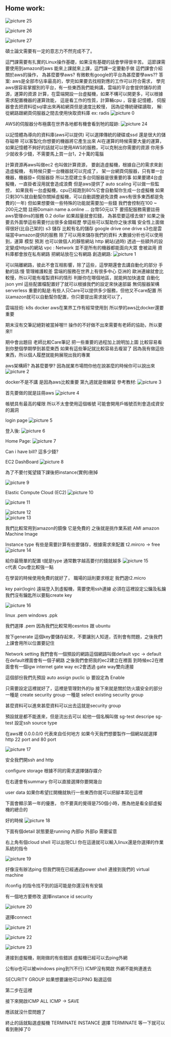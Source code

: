 ## Home work:
![picture 25](../images/4cf690089067c05faad547202aacd5d6c22c448529bbbed35d60f744438e986b.png)  

![picture 26](../images/4b87c0b90f10d5345281b6f771f9a851a4cd5c865fda52921153730582db46f5.png)  

![picture 27](../images/f62fea596dacea14d07e502b064393169aea3c0fd2ab2888d656b8fb8764d2dc.png)  


碩士論文需要有一定的意志力不然完成不了。

這門課需要有扎實的Linux操作基礎，如果沒有基礎的話會學得很辛苦。
這節課需要使用到amazon的aws
能來上課就來上課，這門課一定要動手做
這們課會介紹關於aws的操作，
為甚麼要學aws? 有微軟有google的平台為甚麼要學aws??
答案: aws是全部市佔率最高的，學完如果要去找相對應的工作可以符合需求，
學完aws很容易掌握別的平台，有一些東西我們能夠講，雲端的平台會提供儲存的資源，運算的資源
計算，在雲端開設一台虛擬機，如果不構可以開更多，可以根據需求配置機器的運算效能，
這是看工作的性質，計算輛cpu ，容量:記憶體，
伺服器會去把資料從sql拿出來再給網頁但是速度比較慢，
因為從傳統硬碟讀取，
解:從網路跟網頁伺服器之間去使用快取資料庫 ex: radis
![picture 0](../images/5e18e1d767f63dfd0793a1dc22e1cae813143de8bea9b30d8b02e74a0a5d2760.png)  

AWS的伺服器分布極廣在世界各地都有機會看到牠的蹤跡:
![picture 24](../images/d913cff98c5c94ea1cb818b33e76fdce3647f4bf024cdb9af542c79a2b8ab04a.png)  


以記憶體為導向的資料庫(aws可以提供)
可以選擇傳統的硬碟或ssd
還是很大的儲存磁帶
可以客製化你想要的機器將它產生出來
AI在運算的時候需要大量的運算，如果記憶體不夠好的話就可以使用AWS的服務，可以克制出你需要的資源
你用多少就收多少錢，不需要馬上買一台1，2十萬的電腦

計算資源再aws叫做ec2
也叫做計算資源，
要創造虛擬機，根據自己的需求來創造虛擬機，
有時候只要一台機器就可以完成了，
架一台網頁伺服器，只有單一台機器，機器掛= 伺服器掛
所以怎麼建立多台伺服器是很重要的事
如果要建4台虛擬機，一直掛者沒用就會造成浪費
但是aws提供了 auto scaling
可以做一些監控，
如果我有一台虛擬機，cpu已經跑到80%它會自動幫你生成一台虛擬機
如果只剩30%就自動幫你關掉虛擬機，可以自動調整避免浪費
aws有很多東西都是免費的(一年)
但如果想要做一些特殊的功能就需要加一些錢
我們會控制在100 ~ 200元之間
註冊Domain name
 a.online ...
 台幣50元以下
要搭配服務需要註冊
aws管理dns的服務 0.2 dollar
如果超量就會扣錢，
為甚麼要這樣去做?
如果之後要去外面學這些需要付出很多金錢經歷
學這些可以幫助你之後求職
安全性上面做得很好(比自己架的)
s3 儲存
比較有名的儲存
google drive one drive
s3也是雲端當中amazon提供的服務
除了可以用來儲存我們的資料
大數據分析也可以使用到，運算 模型 預測
也可以做個人的靜態網站
http 網站(過時)
透過一些額外的設定變成https的網站
vpc : Network
並不是所有的機器都能面向大眾 會被盜用
資料庫都會放在私有網路
把網站放在公有網路
創造網路:
![picture 1](../images/348e7cb83021708d1eb02ebac9b3f3d559f9a9f073c38fb8dbeea4005a65c5fd.png)  

可以隔離網路，彼此不會互相影響，除了這些，這學期還會去講自動化的部分
手動的話:慢 管理維護較差
雲端的服務在世界上有很多中心
亞洲的 歐洲連線就會比較慢，所以可能有複製資料的情形
判斷你在哪個地區，就能夠加快速度
自動化 json yml
這些配置檔配置好了就可以根據我們的設定來快速部屬
無伺服器架構
serverless
重要的點是:有些人只Care可以提供多少服務，但他又不care配置
所以amazon就可以自動幫你配置，你只要提出需求就可以了，

雲端技術: k8s docker
aws在業界工作有經常使用到
所以學的aws比docker還要重要

期末沒有交筆記絕對被當掉喔!!!
操作的不好做不出來需要有老師的協助，所以要來!!

期中會出題目
老師比較Care筆記
把一些重要的過程加上說明加上圖
比較容易看到你整個學期學到甚麼東西
如果有這些筆記就比較容易去複習了
因為我有做這些東西，所以個人履歷就能夠展現出我的專業

aws架構師?
為甚麼要學?
因為就業市場問你他在說甚麼的時候你可以說出來
![picture 2](../images/5d167442cd8d144c1334d7f777725fa1a9f668a11edfa4e92b55ecabcbbe6f33.png)  

docker不是不講 是因為aws比較重要
第九週就是做練習
參考教材:
![picture 3](../images/56e2d2437c71d6f794edea321ab2c8c75cf01c968f2909176addf479320fe2d9.png)  

首先要做的就是註冊aws
![picture 4](../images/3dd4644a44e899e6893995913de70b2b503c321893ddd8af8b8f9af8d16a3abc.png)  

帳號具有最高的權限
所以不太會使用這個帳號
可能會開用戶帳號否則會造成資安的漏洞

login page
![picture 5](../images/c262a90c5454640e36de27e68f85c25d2cfff1a658b54213fd1e6dca71019959.png)  

登入後:
![picture 6](../images/cd70e4a250b63db0f7b43489d3c832563edd97713ec6c4bf4ee5873993bf4f8e.png)  

Home Page:
![picture 7](../images/e5a16e1a5739988a978b6d7319a7b5faf12140ccf72eb3767b6d36b48aa6abc2.png)  

Can i have bill?
這多少錢?

EC2 DashBoard
![picture 8](../images/6b140138639465057716f7101992ba88b2470231c3470e321c6a680bf39f1639.png)  

為了不要付冤望錢下課後把instance(實例)刪掉

![picture 9](../images/7e6be3258e6d167ed07fc18859a8c66420ec37948a84afedf316505b1040e67c.png)  

Elastic Compute Cloud (EC2)
![picture 10](../images/276a6ab123688bb3822f1d781a1a3e98c0daa885a2dd7dbdb5c50e0789ab8c8c.png)  

![picture 11](../images/94766d439db888d31db19dd45c8ede23c1c019b58b8db1bd591dd06520babdf5.png)  

![picture 12](../images/49e2f4e89769972e59c60475974700c4b545d94978034ea1d83c3b02c9052492.png)  
![picture 13](../images/942da540e0db824c86cbc2a390f98741e7dad4c689a3179bb3d9e39074ebd4cc.png)  

我們比較常用到amazon的鏡像
它是免費的
之後就是挑作業系統
AMI amazon Machine Image

Instance type
有些是需要計算有些要儲存，根據需求來配置
t2.mircro -> free
![picture 14](../images/3388449161b16264d9cab2f67d326b4ecaafd6ea66cf7bee0bb6371b6148ceb2.png)  

給你最簡單的配置
t就是type 通常數字越高要付的錢就越多
![picture 15](../images/6835dfd8306077e80a795042cede5159a9f079aab158fb094bc28423a16bf17c.png)  
c代表 Cpu會比較強一點

在學習的時候使用免費的就好了，
職場的話則要求穩定
我們選t2.micro

key pair(login)
遠端登入到虛擬機，需要使用ssh連線
必須在這裡設定公鑰及私鑰
我們沒有鑰匙所以要點create key

![picture 16](../images/b5114d039a8f7f2314f48136ccfd3f7898f4fd858b60831ca3077a3bfa6fe174.png)  

linux .pem
windows .ppk

我們選擇 .pem 因為我們比較常用cesntos 跟 ubuntu

按下generate
這個key要儲存起來，不要讓別人知道，否則會有問題，之後我們上課會用所以位置要記住

Network setting
我們會有一個預設的網路這個網路叫做default 
vpc -> default
在default裡面會有一個子網路
之後我們會把我的ec2建立在裡面
到時候ec2在裡面會有一個igw
internet gate way
ec2會透過 gate way雙向連接

這個部份我們先預設
auto assign puclic ip 要設定為 Enable

只需要設定這裡就好了，這裡是管理對外的Ip
接下來就是關於防火牆安全的部分
一種是 create security group
一種是 select existing security group

甚麼資料可以進來甚麼資料可以出去這就是security group

預設就是都不能進來，但是流出去可以
給他一個名稱叫做 sg-test
descripe sg-test 
設定ssh
source type

在aws裡 0.0.0.0/0 代表來自任何地方
如果今天我們想要製作一個網站就選擇
http 22 port and 80 port

![picture 17](../images/9d8519b71f2c9ebda4e59395cd7a6e111759c06cb62ed578c2a5afcd4886fd13.png)  

安全我們開ssh and http

configure storage
根據不同的需求選擇儲存媒介

在右邊會有summary 
你可以直接選擇你要開幾台

user data
如果你希望扛開機就執行一些東西你就可以把腳本寫在這裡

下面會顯示第一年的優惠，
你不要真的覺得是750個小時，應為他是看全部虛擬機的總合的

好的時候
![picture 18](../images/5015c565287d277f65c0f836ee1a3f34808ae01e2ab3a0744af35da5776f4a4b.png)  

下面有個detail
狀態要是running
內部ip
外部ip
需要留意

右上角有個cloud shell 可以出現CLI
你在這邊就可以輸入linux還是你選擇的作業系統的指令

![picture 19](../images/1279bf1859eb6c9bbbae635f7044e0d0141ea1b7503f42aaa03574ad5fbbc97a.png)  

好像沒有辦法ping
但我們現在已經通過power shell 連接到我們的 virtual machine

ifconfig 的指令找不到的話可能是你還沒有有安裝

有一個地方要修改
選擇instance id 
security

![picture 20](../images/3a41bb186e2413e2adc10238e19e3dc7dda3afd3953d0744ab06b4228973d311.png)  

選擇connect

![picture 21](../images/75f46df34e441bd0fe5eb93bb0f58e918a0659c56c19006cf77a85418deb6d75.png)  

![picture 22](../images/ec7b2ff3950c3c515addafc2cf7841d421d827d44456a7b80bbe418369cf6ae2.png)  

![picture 23](../images/e10ce836cff51aa390a17fe6dc399125713a1f2f1157c3c97e9f978e629950b0.png)  

連接到虛擬機，剛剛做的有些錯誤
虛擬機已經可以去ping外網

公有ip也可以被windows ping到?(不行)
ICMP沒有開啟 外網不能夠連進去

SECURITY GROUP
如果想要讓他可以PING
點選這個

第二步在這裡

接下來開啟ICMP
ALL ICMP -> SAVE

應該就沒什麼問題了

終止的話就點選虛擬機
TERMINATE INSTANCE
選擇 TERMINATE
等一下就可以看到刪掉了0